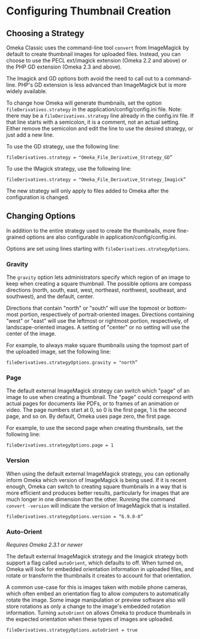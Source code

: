 # Configuring Thumbnail Creation


## Choosing a Strategy

Omeka Classic uses the command-line tool `convert` from ImageMagick by default to create thumbnail images for uploaded files. Instead, you can choose to use the PECL ext/imagick extension (Omeka 2.2 and above) or the PHP GD extension (Omeka 2.3 and above).

The Imagick and GD options both avoid the need to call out to a command-line. PHP's GD extension is less advanced than ImageMagick but is more widely available.

To change how Omeka will generate thumbnails, set the option `fileDerivatives.strategy` in the application/config/config.ini file. Note: there may be a `fileDerivatives.strategy` line already in the config.ini file. If that line starts with a semicolon, it is a comment, not an actual setting. Either remove the semicolon and edit the line to use the desired strategy, or just add a new line.

To use the GD strategy, use the following line:

`fileDerivatives.strategy = "Omeka_File_Derivative_Strategy_GD”`

To use the IMagick strategy, use the following line:

`fileDerivatives.strategy = "Omeka_File_Derivative_Strategy_Imagick”`

The new strategy will only apply to files added to Omeka after the configuration is changed.

## Changing Options

In addition to the entire strategy used to create the thumbnails, more fine-grained options are also configurable in application/config/config.ini.

Options are set using lines starting with
`fileDerivatives.strategyOptions`.

### Gravity 

The `gravity` option lets administrators specify which region of an image to keep when creating a square thumbnail. The possible options are compass directions (north, south, east, west, northeast, northwest, southeast, and southwest), and the default, center.

Directions that contain "north" or "south" will use the topmost or bottom-most portion, respectively of portrait-oriented images. Directions containing "west" or "east" will use the leftmost or rightmost portion, respectively, of landscape-oriented images. A setting of "center" or no setting will use the center of the image.

For example, to always make square thumbnails using the topmost part of the uploaded image, set the following line:

`fileDerivatives.strategyOptions.gravity = "north”`

### Page

The default external ImageMagick strategy can switch which "page" of an image to use when creating a thumbnail. The "page" could correspond with actual pages for documents like PDFs, or to frames of an animation or video. The page numbers start at 0, so 0 is the first page, 1 is the second page, and so on. By default, Omeka uses page zero, the first page.

For example, to use the second page when creating thumbnails, set the following line:

`fileDerivatives.strategyOptions.page = 1`

### Version 

When using the default external ImageMagick strategy, you can optionally inform Omeka which version of ImageMagick is being used. If it is recent enough, Omeka can switch to creating square thumbnails in a way that is more efficient and produces better results, particularly for images that are much longer in one dimension than the other. Running the command `convert -version` will indicate the version of ImageMagick that is installed.

`fileDerivatives.strategyOptions.version = “6.9.0-0”`

### Auto-Orient

*Requires Omeka 2.3.1 or newer*

The default external ImageMagick strategy and the Imagick strategy both support a flag called `autoOrient`, which defaults to off. When turned on, Omeka will look for embedded orientation information in uploaded files, and rotate or transform the thumbnails it creates to account for that orientation.

A common use-case for this is images taken with mobile phone cameras, which often embed an orientation flag to allow computers to automatically rotate the image. Some image manipulation or preview software also will store rotations as only a change to the image's embedded rotation information. Turning `autoOrient` on allows Omeka to produce thumbnails in the expected orientation when these types of images are uploaded.

`fileDerivatives.strategyOptions.autoOrient = true`
